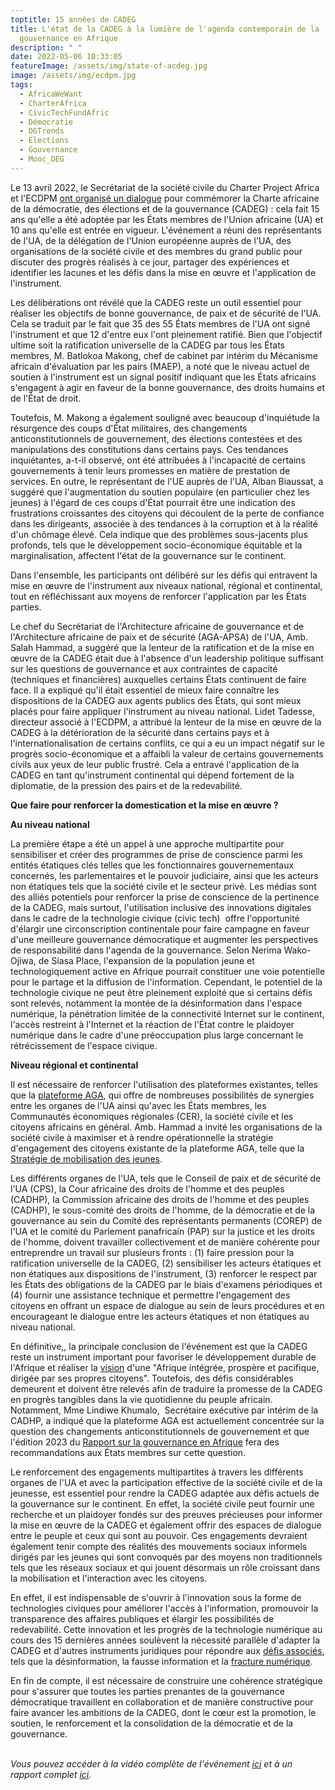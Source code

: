 ```yaml
---
toptitle: 15 années de CADEG
title: L'état de la CADEG à la lumière de l'agenda contemporain de la
  gouvernance en Afrique
description: " "
date: 2022-05-06 10:33:05
featureImage: /assets/img/state-of-acdeg.jpg
image: /assets/img/ecdpm.jpg
tags:
  - AfricaWeWant
  - CharterAfrica
  - CivicTechFundAfric
  - Démocratie
  - DGTrends
  - Élections
  - Gouvernance
  - Mooc_DEG
---
```

Le 13 avril 2022, le Secrétariat de la société civile du Charter Project Africa et l'ECDPM [ont organisé un dialogue](https://ecdpm.org/events/advancing-pan-african-governance-agenda/) pour commémorer la Charte africaine de la démocratie, des élections et de la gouvernance (CADEG) : cela fait 15 ans qu'elle a été adoptée par les États membres de l'Union africaine (UA) et 10 ans qu'elle est entrée en vigueur. L'événement a réuni des représentants de l'UA, de la délégation de l'Union européenne auprès de l'UA, des organisations de la société civile et des membres du grand public pour discuter des progrès réalisés à ce jour, partager des expériences et identifier les lacunes et les défis dans la mise en œuvre et l'application de l'instrument.

Les délibérations ont révélé que la CADEG reste un outil essentiel pour réaliser les objectifs de bonne gouvernance, de paix et de sécurité de l'UA. Cela se traduit par le fait que 35 des 55 États membres de l'UA ont signé l'instrument et que 12 d'entre eux l'ont pleinement ratifié. Bien que l'objectif ultime soit la ratification universelle de la CADEG par tous les États membres, M. Batlokoa Makong, chef de cabinet par intérim du Mécanisme africain d'évaluation par les pairs (MAEP), a noté que le niveau actuel de soutien à l'instrument est un signal positif indiquant que les États africains s'engagent à agir en faveur de la bonne gouvernance, des droits humains et de l'État de droit.

Toutefois, M. Makong a également souligné avec beaucoup d'inquiétude la résurgence des coups d'État militaires, des changements anticonstitutionnels de gouvernement, des élections contestées et des manipulations des constitutions dans certains pays. Ces tendances inquiétantes, a-t-il observé, ont été attribuées à l'incapacité de certains gouvernements à tenir leurs promesses en matière de prestation de services. En outre, le représentant de l'UE auprès de l'UA, Alban Biaussat, a suggéré que l'augmentation du soutien populaire (en particulier chez les jeunes) à l'égard de ces coups d'État pourrait être une indication des frustrations croissantes des citoyens qui découlent de la perte de confiance dans les dirigeants, associée à des tendances à la corruption et à la réalité d'un chômage élevé. Cela indique que des problèmes sous-jacents plus profonds, tels que le développement socio-économique équitable et la marginalisation, affectent l'état de la gouvernance sur le continent.

Dans l'ensemble, les participants ont délibéré sur les défis qui entravent la mise en œuvre de l'instrument aux niveaux national, régional et continental, tout en réfléchissant aux moyens de renforcer l'application par les États parties.

Le chef du Secrétariat de l'Architecture africaine de gouvernance et de l'Architecture africaine de paix et de sécurité (AGA-APSA) de l'UA, Amb. Salah Hammad, a suggéré que la lenteur de la ratification et de la mise en œuvre de la CADEG était due à l'absence d'un leadership politique suffisant sur les questions de gouvernance et aux contraintes de capacité (techniques et financières) auxquelles certains États continuent de faire face. Il a expliqué qu'il était essentiel de mieux faire connaître les dispositions de la CADEG aux agents publics des États, qui sont mieux placés pour faire appliquer l'instrument au niveau national. Lidet Tadesse, directeur associé à l'ECDPM, a attribué la lenteur de la mise en œuvre de la CADEG à la détérioration de la sécurité dans certains pays et à l'internationalisation de certains conflits, ce qui a eu un impact négatif sur le progrès socio-économique et a affaibli la valeur de certains gouvernements civils aux yeux de leur public frustré. Cela a entravé l'application de la CADEG en tant qu'instrument continental qui dépend fortement de la diplomatie, de la pression des pairs et de la redevabilité. 



**Que faire pour renforcer la domestication et la mise en œuvre ?**

**Au niveau national**

La première étape a été un appel à une approche multipartite pour sensibiliser et créer des programmes de prise de conscience parmi les entités étatiques clés telles que les fonctionnaires gouvernementaux concernés, les parlementaires et le pouvoir judiciaire, ainsi que les acteurs non étatiques tels que la société civile et le secteur privé. Les médias sont des alliés potentiels pour renforcer la prise de conscience de la pertinence de la CADEG, mais surtout, l'utilisation inclusive des innovations digitales dans le cadre de la technologie civique (civic tech)  offre l'opportunité d'élargir une circonscription continentale pour faire campagne en faveur d'une meilleure gouvernance démocratique et augmenter les perspectives de responsabilité dans l'agenda de la gouvernance. Selon Nerima Wako-Ojiwa, de Siasa Place, l'expansion de la population jeune et technologiquement active en Afrique pourrait constituer une voie potentielle pour le partage et la diffusion de l'information. Cependant, le potentiel de la technologie civique ne peut être pleinement exploité que si certains défis sont relevés, notamment la montée de la désinformation dans l'espace numérique, la pénétration limitée de la connectivité Internet sur le continent, l'accès restreint à l'Internet et la réaction de l'État contre le plaidoyer numérique dans le cadre d'une préoccupation plus large concernant le rétrécissement de l'espace civique.

**Niveau régional et continental** 

Il est nécessaire de renforcer l'utilisation des plateformes existantes, telles que la [plateforme AGA](https://au.int/en/aga?msclkid=e3beb4d0c56a11ec856134022471b39c), qui offre de nombreuses possibilités de synergies entre les organes de l'UA ainsi qu'avec les États membres, les Communautés économiques régionales (CER), la société civile et les citoyens africains en général. Amb. Hammad a invité les organisations de la société civile à maximiser et à rendre opérationnelle la stratégie d'engagement des citoyens existante de la plateforme AGA, telle que la [Stratégie de mobilisation des jeunes](https://au.int/sites/default/files/documents/38528-doc-aga_yes_french_web.pdf).  

Les différents organes de l'UA, tels que le Conseil de paix et de sécurité de l'UA (CPS), la Cour africaine des droits de l'homme et des peuples (CADHP), la Commission africaine des droits de l'homme et des peuples (CADHP), le sous-comité des droits de l'homme, de la démocratie et de la gouvernance au sein du Comité des représentants permanents (COREP) de l'UA et le comité du Parlement panafricain (PAP) sur la justice et les droits de l'homme, doivent travailler collectivement et de manière cohérente pour entreprendre un travail sur plusieurs fronts : (1) faire pression pour la ratification universelle de la CADEG, (2) sensibiliser les acteurs étatiques et non étatiques aux dispositions de l'instrument, (3) renforcer le respect par les États des obligations de la CADEG par le biais d'examens périodiques et (4) fournir une assistance technique et permettre l'engagement des citoyens en offrant un espace de dialogue au sein de leurs procédures et en encourageant le dialogue entre les acteurs étatiques et non étatiques au niveau national.

En définitive,, la principale conclusion de l'événement est que la CADEG reste un instrument important pour favoriser le développement durable de l'Afrique et réaliser la [vision](https://au.int/en/about/vision) d'une "Afrique intégrée, prospère et pacifique, dirigée par ses propres citoyens". Toutefois, des défis considérables demeurent et doivent être relevés afin de traduire la promesse de la CADEG en progrès tangibles dans la vie quotidienne du peuple africain. Notamment, Mme Lindiwe Khumalo,  Secrétaire exécutive par intérim de la CADHP, a indiqué que la plateforme AGA est actuellement concentrée sur la question des changements anticonstitutionnels de gouvernement et que l'édition 2023 du [Rapport sur la gouvernance en Afrique](https://www.africannewspage.net/2022/03/26/op-ed-unveiling-the-2021-african-governance-futures-scenarios-by-eddy-maloka/) fera des recommandations aux États membres sur cette question.

Le renforcement des engagements multipartites à travers les différents organes de l'UA et avec la participation effective de la société civile et de la jeunesse, est essentiel pour rendre la CADEG adaptée aux défis actuels de la gouvernance sur le continent. En effet, la société civile peut fournir une recherche et un plaidoyer fondés sur des preuves précieuses pour informer la mise en œuvre de la CADEG et également offrir des espaces de dialogue entre le peuple et ceux qui sont au pouvoir. Ces engagements devraient également tenir compte des réalités des mouvements sociaux informels dirigés par les jeunes qui sont convoqués par des moyens non traditionnels tels que les réseaux sociaux et qui jouent désormais un rôle croissant dans la mobilisation et l'interaction avec les citoyens.

En effet, il est indispensable de s'ouvrir à l'innovation sous la forme de technologies civiques pour améliorer l'accès à l'information, promouvoir la transparence des affaires publiques et élargir les possibilités de redevabilité. Cette innovation et les progrès de la technologie numérique au cours des 15 dernières années soulèvent la nécessité parallèle d'adapter la CADEG et d'autres instruments juridiques pour répondre aux [défis associés](https://achpr.org/sessions/resolutions?id=504&msclkid=addc0794c56811ec8734aff09670e5b3), tels que la désinformation, la fausse information et la [fracture numérique](https://www.africaportal.org/features/covid-19-implications-of-the-pandemic-for-the-digital-divide-in-africa/?msclkid=1398ae46c56811ec9c7b8cd17ccd0d99).

En fin de compte, il est nécessaire de construire une cohérence stratégique pour s'assurer que toutes les parties prenantes de la gouvernance démocratique travaillent en collaboration et de manière constructive pour faire avancer les ambitions de la CADEG, dont le cœur est la promotion, le soutien, le renforcement et la consolidation de la démocratie et de la gouvernance.

\
*Vous pouvez accéder à la vidéo complète de l'événement [ici](https://youtu.be/TLCPJi1E8T0) et à un rapport complet [ici](https://ecdpm.org/wp-content/uploads/FR-Key-Highlights-Outcome-Document-15th-anniversary-of-adoption-of-ACDEG-Final-April-2022.pdf).*
